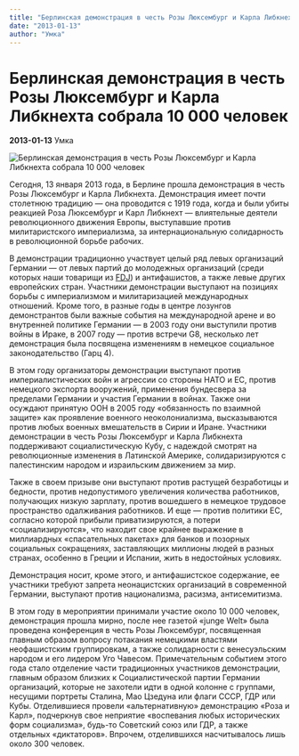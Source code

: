 ```yaml
---
title: "Берлинская демонстрация в честь Розы Люксембург и Карла Либкнехта собрала 10 000 человек"
date: "2013-01-13"
author: "Умка"
---
```


# Берлинская демонстрация в честь Розы Люксембург и Карла Либкнехта собрала 10 000 человек

**2013-01-13** Умка

![Берлинская демонстрация в честь Розы Люксембург и Карла Либкнехта собрала 10 000 человек](http://www.perspektive.nostate.net/files/ll_2012_demo.jpg?1325562014)

Сегодня, 13 января 2013 года, в Берлине прошла демонстрация в честь Розы Люксембург и Карла Либкнехта. Демонстрация имеет почти столетнюю традицию — она проводится с 1919 года, когда и были убиты реакцией Роза Люксембург и Карл Либкнехт — влиятельные деятели революционного движения Европы, выступавшие против милитаристского империализма, за интернациональную солидарность в революционной борьбе рабочих.

В демонстрации традиционно участвует целый ряд левых организаций Германии — от левых партий до молодежных организаций (среди которых наши товарищи из [FDJ](/5257.md)) и антифашистов, а также левые других европейских стран. Участники демонстрации выступают на позициях борьбы с империализмом и милитаризацией международных отношений. Кроме того, в разные годы в центре лозунгов демонстрантов были важные события на международной арене и во внутренней политике Германии — в 2003 году они выступили против войны в Ираке, в 2007 году — против встречи G8, несколько лет демонстрация была посвящена изменениям в немецкое социальное законодательство (Гарц 4).

В этом году организаторы демонстрации выступают против империалистических войн и агрессии со стороны НАТО и ЕС, против немецкого экспорта вооружений, применения бундесвера за пределами Германии и участия Германии в войнах. Также они осуждают принятую ООН в 2005 году «обязанность по взаимной защите» как проявление военного неоколониализма, высказываются против любых военных вмешательств в Сирии и Иране. Участники демонстрации в честь Розы Люксембург и Карла Либкнехта поддерживают социалистическую Кубу, с надеждой смотрят на революционные изменения в Латинской Америке, солидаризируются с палестинским народом и израильским движением за мир.

Также в своем призыве они выступают против растущей безработицы и бедности, против недопустимого увеличения количества работников, получающих низкую зарплату, против вошедшего в немецкое трудовое пространство одалживания работников. И еще — против политики ЕС, согласно которой прибыли приватизируются, а потери «социализируются», что находит свое крайнее выражение в миллиардных «спасательных пакетах» для банков и позорных социальных сокращениях, заставляющих миллионы людей в разных странах, особенно в Греции и Испании, жить в недостойных условиях.

Демонстрация носит, кроме этого, и антифашистское содержание, ее участники требуют запрета неонацистских организаций в современной Германии, выступают против национализма, расизма, антисемитизма.

В этом году в мероприятии принимали участие около 10 000 человек, демонстрация прошла мирно, после нее газетой «junge Welt» была проведена конференция в честь Розы Люксембург, посвященная главным образом вопросу потакания немецкими властями неофашистским группировкам, а также солидарности с венесуэльским народом и его лидером Уго Чавесом. Примечательным событием этого года стало отделение части традиционных участников демонстрации, главным образом близких к Социалистической партии Германии организаций, которые не захотели идти в одной колонне с группами, несущими портреты Сталина, Мао Цзедуна или флаги СССР, ГДР или Кубы. Отделившиеся провели «альтернативную» демонстрацию «Роза и Карл», подчеркнув свое неприятие «воспевания любых исторических форм социализма», будь-то Советский союз или ГДР, а также отдельных «диктаторов». Впрочем, отделившихся насчитывалось лишь около 300 человек.